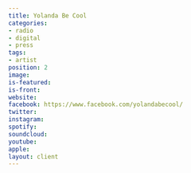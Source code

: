 ```yaml
---
title: Yolanda Be Cool
categories:
- radio
- digital
- press
tags:
- artist
position: 2
image: 
is-featured: 
is-front: 
website: 
facebook: https://www.facebook.com/yolandabecool/
twitter: 
instagram: 
spotify: 
soundcloud: 
youtube: 
apple: 
layout: client
---
```


